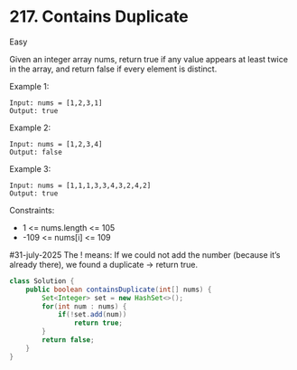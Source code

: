 # 217. Contains Duplicate
Easy

Given an integer array nums, return true if any value appears at least twice in the array, and return false if every element is distinct.

 

Example 1:
```
Input: nums = [1,2,3,1]
Output: true
```
Example 2:
```
Input: nums = [1,2,3,4]
Output: false
```
Example 3:
```
Input: nums = [1,1,1,3,3,4,3,2,4,2]
Output: true
 ```

Constraints:

- 1 <= nums.length <= 105
- -109 <= nums[i] <= 109

#31-july-2025
The ! means:
If we could not add the number (because it’s already there), we found a duplicate → return true.

```java
class Solution {
    public boolean containsDuplicate(int[] nums) {
        Set<Integer> set = new HashSet<>();
        for(int num : nums) {
            if(!set.add(num))
                return true;
        }
        return false;
    }
}
```
